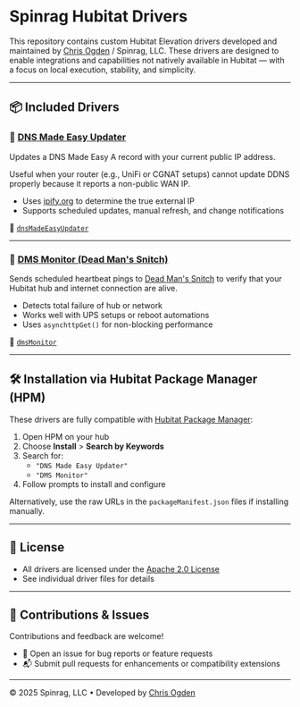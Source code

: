 # Spinrag Hubitat Drivers

This repository contains custom Hubitat Elevation drivers developed and maintained by [Chris Ogden](https://github.com/spinrag) / Spinrag, LLC. These drivers are designed to enable integrations and capabilities not natively available in Hubitat — with a focus on local execution, stability, and simplicity.

---

## 📦 Included Drivers

### 🔹 [DNS Made Easy Updater](dnsMadeEasyUpdater/README.md)
Updates a DNS Made Easy A record with your current public IP address.

Useful when your router (e.g., UniFi or CGNAT setups) cannot update DDNS properly because it reports a non-public WAN IP.

- Uses [ipify.org](https://api.ipify.org) to determine the true external IP
- Supports scheduled updates, manual refresh, and change notifications

📂 [`dnsMadeEasyUpdater`](dnsMadeEasyUpdater/)

---

### 🔹 [DMS Monitor (Dead Man's Snitch)](dmsMonitor/README.md)
Sends scheduled heartbeat pings to [Dead Man's Snitch](https://deadmanssnitch.com) to verify that your Hubitat hub and internet connection are alive.

- Detects total failure of hub or network
- Works well with UPS setups or reboot automations
- Uses `asynchttpGet()` for non-blocking performance

📂 [`dmsMonitor`](dmsMonitor/)

---

## 🛠 Installation via Hubitat Package Manager (HPM)

These drivers are fully compatible with [Hubitat Package Manager](https://hubitatpackagemanager.hubitatcommunity.com/):

1. Open HPM on your hub
2. Choose **Install** > **Search by Keywords**
3. Search for:
   - `"DNS Made Easy Updater"`
   - `"DMS Monitor"`
4. Follow prompts to install and configure

Alternatively, use the raw URLs in the `packageManifest.json` files if installing manually.

---

## 📜 License

- All drivers are licensed under the [Apache 2.0 License](https://www.apache.org/licenses/LICENSE-2.0)
- See individual driver files for details

---

## 🤝 Contributions & Issues

Contributions and feedback are welcome!

- 🐛 Open an issue for bug reports or feature requests
- 📬 Submit pull requests for enhancements or compatibility extensions

---

© 2025 Spinrag, LLC • Developed by [Chris Ogden](https://github.com/spinrag)
